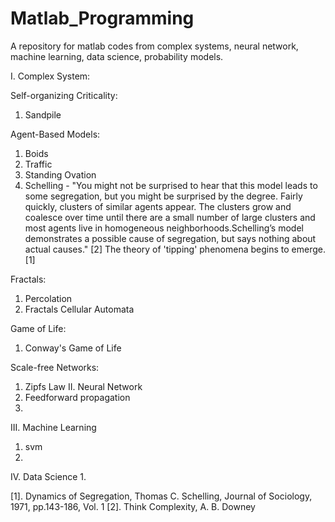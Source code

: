 # Matlab_Programming
A repository for matlab codes from complex systems, neural network, machine learning, data science, probability models.


I. Complex System: 

Self-organizing Criticality: 
  1. Sandpile 

Agent-Based Models: 
  1. Boids
  2. Traffic 
  3. Standing Ovation
  4. Schelling - "You might not be surprised to hear that this model leads to some segregation, but you might be surprised by the degree. Fairly quickly, clusters of similar agents appear. The clusters grow and coalesce over time until there are a small number of large clusters and most agents live in homogeneous neighborhoods.Schelling’s model demonstrates a possible cause of segregation, but says nothing about actual causes." [2] The theory of 'tipping' phenomena begins to emerge. [1]

Fractals: 
  1. Percolation
  2. Fractals Cellular Automata

Game of Life: 
  1. Conway's Game of Life

Scale-free Networks: 
  1. Zipfs Law
II. Neural Network
  1. Feedforward propagation 
  2. 

III. Machine Learning 
  1. svm
  2. 
  
IV. Data Science
  1. 



[1]. Dynamics of Segregation, Thomas C. Schelling, Journal of Sociology, 1971, pp.143-186, Vol. 1
[2]. Think Complexity, A. B. Downey
